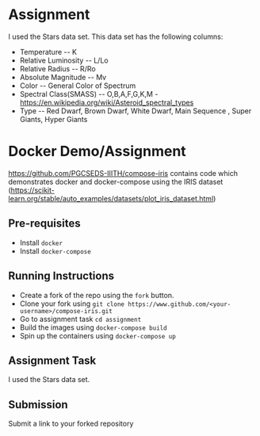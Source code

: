 # Assignment

I used the Stars data set. This data set has the following columns:
* Temperature -- K
* Relative Luminosity -- L/Lo
* Relative Radius -- R/Ro
* Absolute Magnitude -- Mv
* Color -- General Color of Spectrum
* Spectral Class(SMASS) -- O,B,A,F,G,K,M - https://en.wikipedia.org/wiki/Asteroid_spectral_types
* Type -- Red Dwarf, Brown Dwarf, White Dwarf, Main Sequence , Super Giants, Hyper Giants

# Docker Demo/Assignment
https://github.com/PGCSEDS-IIITH/compose-iris contains code which demonstrates docker and docker-compose using the IRIS dataset (https://scikit-learn.org/stable/auto_examples/datasets/plot_iris_dataset.html)


## Pre-requisites
- Install `docker`
- Install `docker-compose`

## Running Instructions
- Create a fork of the repo using the `fork` button.
- Clone your fork using `git clone https://www.github.com/<your-username>/compose-iris.git`
- Go to assignment task `cd assignment`
- Build the images using `docker-compose build`
- Spin up the containers using `docker-compose up`

## Assignment Task
I used the Stars data set.

## Submission
Submit a link to your forked repository
